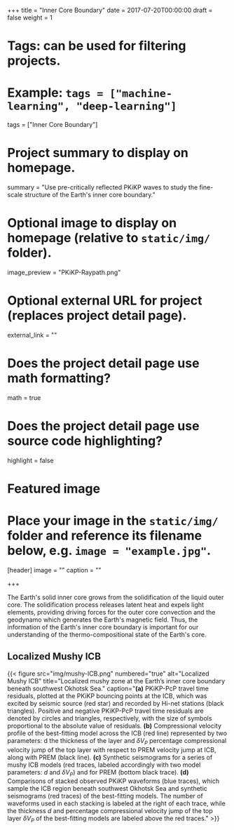 +++
title = "Inner Core Boundary"
date = 2017-07-20T00:00:00
draft = false
weight = 1

# Tags: can be used for filtering projects.
# Example: `tags = ["machine-learning", "deep-learning"]`
tags = ["Inner Core Boundary"]

# Project summary to display on homepage.
summary = "Use pre-critically reflected PKiKP waves to study the fine-scale structure of the Earth's inner core boundary."

# Optional image to display on homepage (relative to `static/img/` folder).
image_preview = "PKiKP-Raypath.png"

# Optional external URL for project (replaces project detail page).
external_link = ""

# Does the project detail page use math formatting?
math = true

# Does the project detail page use source code highlighting?
highlight = false

# Featured image
# Place your image in the `static/img/` folder and reference its filename below, e.g. `image = "example.jpg"`.
[header]
image = ""
caption = ""

+++

The Earth's solid inner core grows from the solidification of the liquid
outer core. The solidification process releases latent heat and expels
light elements, providing driving forces for the outer core convection
and the geodynamo which generates the Earth's magnetic field.
Thus, the information of the Earth's inner core boundary is
important for our understanding of the thermo-compositional state of the Earth's core.

## Localized Mushy ICB

{{< figure src="img/mushy-ICB.png" numbered="true" alt="Localized Mushy ICB" title="Localized mushy zone at the Earth’s inner core boundary beneath southwest Okhotsk Sea."
caption="**(a)** PKiKP-PcP travel time residuals, plotted at the PKiKP bouncing points at the ICB, which was excited by seismic source (red star) and recorded by Hi-net stations (black triangles). Positive and negative PKiKP-PcP travel time residuals are denoted by circles and triangles, respectively, with the size of symbols proportional to the absolute value of residuals. **(b)** Compressional velocity profile of the best-fitting model across the ICB (red line) represented by two parameters: d the thickness of the layer and $\delta V_P$ percentage compressional velocity jump of the top layer with respect to PREM velocity jump at ICB, along with PREM (black line). **(c\)** Synthetic seismograms for a series of mushy ICB models (red traces, labeled accordingly with two model parameters: $d$ and $\delta V_P$) and for PREM (bottom black trace). **(d)** Comparisons of stacked observed PKiKP waveforms (blue traces), which sample the ICB region beneath southwest Okhotsk Sea and synthetic seismograms (red traces) of the best-fitting models. The number of waveforms used in each stacking is labeled at the right of each trace, while the thickness $d$ and percentage compressional velocity jump of the top layer $\delta V_P$ of the best-fitting models are labeled above the red traces." >}}

